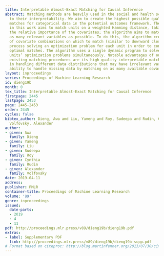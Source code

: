 ```yaml
---
title: Interpretable Almost-Exact Matching for Causal Inference
abstract: Matching methods are heavily used in the social and health sciences due
  to their interpretability. We aim to create the highest possible quality of treatment-control
  matches for categorical data in the potential outcomes framework. The method proposed
  in this work aims to match units on a weighted Hamming distance, taking into account
  the relative importance of the covariates; the algorithm aims to match units on
  as many relevant variables as possible. To do this, the algorithm creates a hierarchy
  of covariate combinations on which to match (similar to downward closure), in the
  process solving an optimization problem for each unit in order to construct the
  optimal matches. The algorithm uses a single dynamic program to solve all of the
  units’ optimization problems simultaneously. Notable advantages of our method over
  existing matching procedures are its high-quality interpretable matches, versatility
  in handling different data distributions that may have irrelevant variables, and
  ability to handle missing data by matching on as many available covariates as possible.
layout: inproceedings
series: Proceedings of Machine Learning Research
id: dieng19b
month: 0
tex_title: Interpretable Almost-Exact Matching for Causal Inference
firstpage: 2445
lastpage: 2453
page: 2445-2453
order: 2445
cycles: false
bibtex_author: Dieng, Awa and Liu, Yameng and Roy, Sudeepa and Rudin, Cynthia and
  Volfovsky, Alexander
author:
- given: Awa
  family: Dieng
- given: Yameng
  family: Liu
- given: Sudeepa
  family: Roy
- given: Cynthia
  family: Rudin
- given: Alexander
  family: Volfovsky
date: 2019-04-11
address: 
publisher: PMLR
container-title: Proceedings of Machine Learning Research
volume: '89'
genre: inproceedings
issued:
  date-parts:
  - 2019
  - 4
  - 11
pdf: http://proceedings.mlr.press/v89/dieng19b/dieng19b.pdf
extras:
- label: Supplementary PDF
  link: http://proceedings.mlr.press/v89/dieng19b/dieng19b-supp.pdf
# Format based on citeproc: http://blog.martinfenner.org/2013/07/30/citeproc-yaml-for-bibliographies/
---
```

